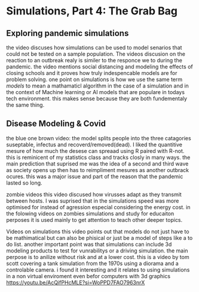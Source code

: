 # Simulations, Part 4: The Grab Bag #
## Exploring pandemic simulations ##
the video discuses how simulations can be used to model senarios that could not be tested on a sample population. The videos discusion on the reaction to an outbreak realy is similer to the responce we to during the pandemic. the video mentions social distancing and modeling the effects of closing schools and it proves how truly indespencable models are for problem solving. one point on simulations is how we use the same term _models_ to mean a mathamaticl algorithm in the case of a simulation and in the context of Machine learning or AI models that are populare in todays tech environment. this makes sense because they are both fundementaly the same thing.

## Disease Modeling & Covid ##
the blue one brown video: the model splits people into the three catagories suseptable, infectus and recoverd/removed(dead). I liked the quantitive mesure of how much the desese can spreaad using R paired with R-not. this is reminicent of my statistics class and tracks closly in many ways. the main prediction that suprised me was the idea of a second and third wave as society opens up then has to reimpliment mesures as another outbrack ocures. this was a major issue and part of the reason that the pandemic lasted so long.

zombie videos
this video discused how virusses adapt as they transmit between hosts. I was suprised that in the simulations speed was more optimised for instead of agression especial considering the energy cost. in the folowing videos on zombies simulations and study for educaiton perposes it is used mainly to get attention to teach other deeper topics.


Videos on simulations
this video points out that models do not just have to be mathimatical but can also be phisical or just be a model of steps like a to do list. another important point was that simulations can include 3d modeling products to test for vunrabilitys or a driving simulation. the main perpose is to anilize without risk and at a lower cost.
this is a video by tom scott covering a tank simulation from the 1970s using a diorama and a controlable camera. i found it interesting and it relates to using simulations in a non virtual enviroment even befor computers with 3d graphics
https://youtu.be/AcQifPHcMLE?si=WoPPD7FAO7963nrX 
